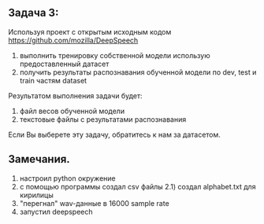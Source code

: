 ## Задача 3:
Используя проект с открытым исходным кодом https://github.com/mozilla/DeepSpeech
1) выполнить тренировку собственной модели использую предоставленный датасет
2) получить результаты распознавания обученной модели по dev, test и train частям dataset

Результатом выполнения задачи будет:
1) файл весов обученной модели
2) текстовые файлы с результатами распознавания

Если Вы выберете эту задачу, обратитесь к нам за датасетом.

## Замечания.
1) настроил python окружение
2) с помощью программы создал csv файлы
2.1) создал alphabet.txt для кирилицы
3) "перегнал" wav-данные в 16000 sample rate
4) запустил deepspeech